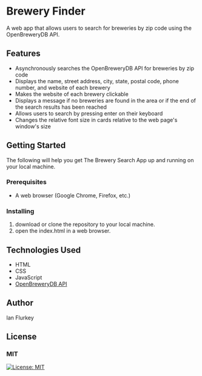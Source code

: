 # Brewery Finder

A web app that allows users to search for breweries by zip code using the OpenBreweryDB API.

## Features

* Asynchronously searches the OpenBreweryDB API for breweries by zip code
* Displays the name, street address, city, state, postal code, phone number, and website of each brewery
* Makes the website of each brewery clickable
* Displays a message if no breweries are found in the area or if the end of the search results has been reached
* Allows users to search by pressing enter on their keyboard
* Changes the relative font size in cards relative to the web page's window's size

## Getting Started

The following will help you get The Brewery Search App up and running on your local machine.

### Prerequisites

- A web browser (Google Chrome, Firefox, etc.)

### Installing

1. download or clone the repository to your local machine.
2. open the index.html in a web browser.

## Technologies Used

* HTML
* CSS
* JavaScript
* [OpenBreweryDB API](https://www.openbrewerydb.org)


## Author

Ian Flurkey

## License
### MIT
[![License: MIT](https://img.shields.io/badge/License-MIT-yellow.svg)](https://opensource.org/licenses/MIT)